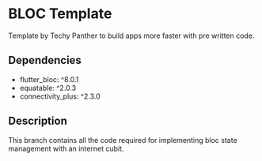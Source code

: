 # BLOC Template

Template by Techy Panther to build apps more faster with pre written code.

## Dependencies
- flutter_bloc: ^8.0.1
- equatable: ^2.0.3
- connectivity_plus: ^2.3.0

## Description
This branch contains all the code required for implementing bloc state management with an internet cubit.
